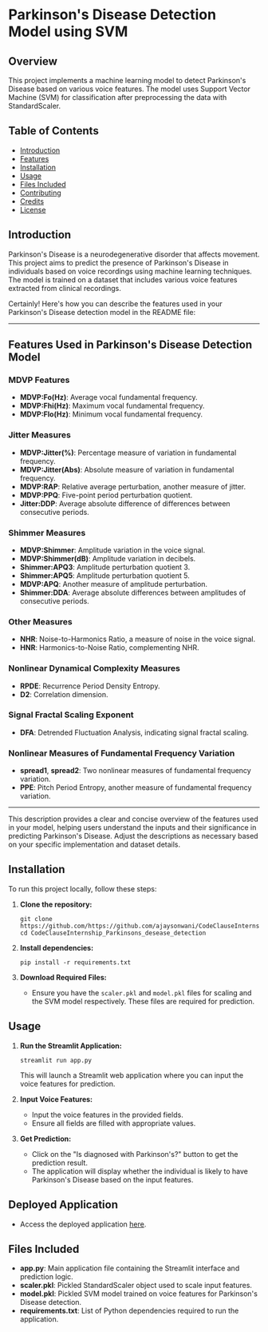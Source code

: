 
# Parkinson's Disease Detection Model using SVM

## Overview

This project implements a machine learning model to detect Parkinson's Disease based on various voice features. The model uses Support Vector Machine (SVM) for classification after preprocessing the data with StandardScaler.

## Table of Contents

- [Introduction](#introduction)
- [Features](#features)
- [Installation](#installation)
- [Usage](#usage)
- [Files Included](#files-included)
- [Contributing](#contributing)
- [Credits](#credits)
- [License](#license)

## Introduction

Parkinson's Disease is a neurodegenerative disorder that affects movement. This project aims to predict the presence of Parkinson's Disease in individuals based on voice recordings using machine learning techniques. The model is trained on a dataset that includes various voice features extracted from clinical recordings.

Certainly! Here's how you can describe the features used in your Parkinson's Disease detection model in the README file:

---

## Features Used in Parkinson's Disease Detection Model

### MDVP Features
- **MDVP:Fo(Hz)**: Average vocal fundamental frequency.
- **MDVP:Fhi(Hz)**: Maximum vocal fundamental frequency.
- **MDVP:Flo(Hz)**: Minimum vocal fundamental frequency.

### Jitter Measures
- **MDVP:Jitter(%)**: Percentage measure of variation in fundamental frequency.
- **MDVP:Jitter(Abs)**: Absolute measure of variation in fundamental frequency.
- **MDVP:RAP**: Relative average perturbation, another measure of jitter.
- **MDVP:PPQ**: Five-point period perturbation quotient.
- **Jitter:DDP**: Average absolute difference of differences between consecutive periods.

### Shimmer Measures
- **MDVP:Shimmer**: Amplitude variation in the voice signal.
- **MDVP:Shimmer(dB)**: Amplitude variation in decibels.
- **Shimmer:APQ3**: Amplitude perturbation quotient 3.
- **Shimmer:APQ5**: Amplitude perturbation quotient 5.
- **MDVP:APQ**: Another measure of amplitude perturbation.
- **Shimmer:DDA**: Average absolute differences between amplitudes of consecutive periods.

### Other Measures
- **NHR**: Noise-to-Harmonics Ratio, a measure of noise in the voice signal.
- **HNR**: Harmonics-to-Noise Ratio, complementing NHR.

### Nonlinear Dynamical Complexity Measures
- **RPDE**: Recurrence Period Density Entropy.
- **D2**: Correlation dimension.

### Signal Fractal Scaling Exponent
- **DFA**: Detrended Fluctuation Analysis, indicating signal fractal scaling.

### Nonlinear Measures of Fundamental Frequency Variation
- **spread1**, **spread2**: Two nonlinear measures of fundamental frequency variation.
- **PPE**: Pitch Period Entropy, another measure of fundamental frequency variation.


---

This description provides a clear and concise overview of the features used in your model, helping users understand the inputs and their significance in predicting Parkinson's Disease. Adjust the descriptions as necessary based on your specific implementation and dataset details.

## Installation

To run this project locally, follow these steps:

1. **Clone the repository:**
   ```
   git clone https://github.com/https://github.com/ajaysonwani/CodeClauseInternship_Parkinsons_desease_detection.git
   cd CodeClauseInternship_Parkinsons_desease_detection
   ```

2. **Install dependencies:**
   ```
   pip install -r requirements.txt
   ```

3. **Download Required Files:**
   - Ensure you have the `scaler.pkl` and `model.pkl` files for scaling and the SVM model respectively. These files are required for prediction.

## Usage

1. **Run the Streamlit Application:**
   ```
   streamlit run app.py
   ```
   This will launch a Streamlit web application where you can input the voice features for prediction.

2. **Input Voice Features:**
   - Input the voice features in the provided fields.
   - Ensure all fields are filled with appropriate values.

3. **Get Prediction:**
   - Click on the "Is diagnosed with Parkinson's?" button to get the prediction result.
   - The application will display whether the individual is likely to have Parkinson's Disease based on the input features.
## Deployed Application

- Access the deployed application [here](https://parkinsons-disease-detection.streamlit.app/).

## Files Included

- **app.py**: Main application file containing the Streamlit interface and prediction logic.
- **scaler.pkl**: Pickled StandardScaler object used to scale input features.
- **model.pkl**: Pickled SVM model trained on voice features for Parkinson's Disease detection.
- **requirements.txt**: List of Python dependencies required to run the application.

